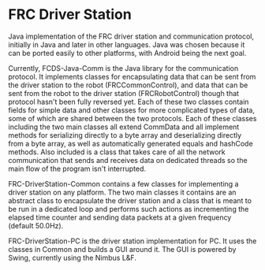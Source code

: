 FRC Driver Station
=================

Java implementation of the FRC driver station and communication protocol, initially in Java and later in other
languages. Java was chosen because it can be ported easily to other platforms, with Android being the next goal.

Currently, FCDS-Java-Comm is the Java library for the communication protocol. It implements classes for encapsulating
data that can be sent from the driver station to the robot (FRCCommonControl), and data that can be sent from the
robot to the driver station (FRCRobotControl) though that protocol hasn't been fully reversed yet. Each of these two
classes contain fields for simple data and other classes for more complicated types of data, some of which are shared
between the two protocols. Each of these classes including the two main classes all extend CommData and all implement
methods for serializing directly to a byte array and deserializing directly from a byte array, as well as automatically
generated equals and hashCode methods. Also included is a class that takes care of all the network communication that
sends and receives data on dedicated threads so the main flow of the program isn't interrupted.

FRC-DriverStation-Common contains a few classes for implementing a driver station on any platform. The two main classes
it contains are an abstract class to encapsulate the driver station and a class that is meant to be run in a
dedicated loop and performs such actions as incrementing the elapsed time counter and sending data packets at a
given frequency (default 50.0Hz).

FRC-DriverStation-PC is the driver station implementation for PC. It uses the classes in Common and builds a GUI
around it. The GUI is powered by Swing, currently using the Nimbus L&F.

